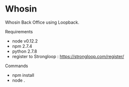 # Whosin

Whosin Back Office using Loopback.

Requirements
* node v0.12.2
* npm 2.7.4
* python 2.7.8
* register to Strongloop : https://strongloop.com/register/

Commands
* npm install
* node .
